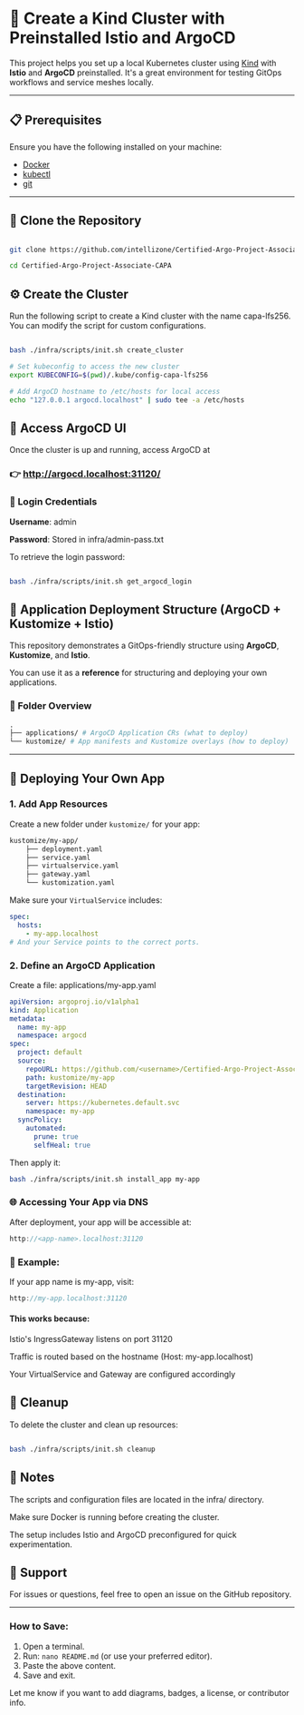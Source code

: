 # 🚀 Create a Kind Cluster with Preinstalled Istio and ArgoCD

This project helps you set up a local Kubernetes cluster using [Kind](https://kind.sigs.k8s.io/) with **Istio** and **ArgoCD** preinstalled. It's a great environment for testing GitOps workflows and service meshes locally.

---

## 📋 Prerequisites

Ensure you have the following installed on your machine:

- [Docker](https://docs.docker.com/engine/install/)
- [kubectl](https://kubernetes.io/docs/tasks/tools/)
- [git](https://git-scm.com/)

---

## 📂 Clone the Repository

```bash

git clone https://github.com/intellizone/Certified-Argo-Project-Associate-CAPA.git

cd Certified-Argo-Project-Associate-CAPA
```

## ⚙️ Create the Cluster

Run the following script to create a Kind cluster with the name capa-lfs256. You can modify the script for custom configurations.

```sh

bash ./infra/scripts/init.sh create_cluster

# Set kubeconfig to access the new cluster
export KUBECONFIG=$(pwd)/.kube/config-capa-lfs256

# Add ArgoCD hostname to /etc/hosts for local access
echo "127.0.0.1	argocd.localhost" | sudo tee -a /etc/hosts

```

## 🔐 Access ArgoCD UI

Once the cluster is up and running, access ArgoCD at 
### 👉 http://argocd.localhost:31120/

### 🎫 Login Credentials

**Username**: admin

**Password**: Stored in infra/admin-pass.txt

To retrieve the login password:

```sh

bash ./infra/scripts/init.sh get_argocd_login

```

## 🧱 Application Deployment Structure (ArgoCD + Kustomize + Istio)

This repository demonstrates a GitOps-friendly structure using **ArgoCD**, **Kustomize**, and **Istio**.

You can use it as a **reference** for structuring and deploying your own applications.

### 📂 Folder Overview
```graphql
.
├── applications/ # ArgoCD Application CRs (what to deploy)
└── kustomize/ # App manifests and Kustomize overlays (how to deploy)
```

---

## 🚀 Deploying Your Own App

### 1. Add App Resources

Create a new folder under `kustomize/` for your app:

```graphql
kustomize/my-app/
    ├── deployment.yaml
    ├── service.yaml
    ├── virtualservice.yaml
    ├── gateway.yaml
    └── kustomization.yaml
```

Make sure your `VirtualService` includes:

```yaml
spec:
  hosts:
    - my-app.localhost
# And your Service points to the correct ports.
```
### 2. Define an ArgoCD Application
Create a file: applications/my-app.yaml

```yaml
apiVersion: argoproj.io/v1alpha1
kind: Application
metadata:
  name: my-app
  namespace: argocd
spec:
  project: default
  source:
    repoURL: https://github.com/<username>/Certified-Argo-Project-Associate-CAPA.git
    path: kustomize/my-app
    targetRevision: HEAD
  destination:
    server: https://kubernetes.default.svc
    namespace: my-app
  syncPolicy:
    automated:
      prune: true
      selfHeal: true
```
Then apply it:

```bash
bash ./infra/scripts/init.sh install_app my-app
```
### 🌐 Accessing Your App via DNS
After deployment, your app will be accessible at:

```cpp
http://<app-name>.localhost:31120
```
### 📌 Example:
If your app name is my-app, visit:

```cpp
http://my-app.localhost:31120
```
#### This works because:

Istio's IngressGateway listens on port 31120

Traffic is routed based on the hostname (Host: my-app.localhost)

Your VirtualService and Gateway are configured accordingly


## 🧹 Cleanup

To delete the cluster and clean up resources:

```sh

bash ./infra/scripts/init.sh cleanup

```

## 📝 Notes

The scripts and configuration files are located in the infra/ directory.

Make sure Docker is running before creating the cluster.

The setup includes Istio and ArgoCD preconfigured for quick experimentation.

## 📧 Support

For issues or questions, feel free to open an issue on the GitHub repository.


---

### How to Save:

1. Open a terminal.
2. Run: `nano README.md` (or use your preferred editor).
3. Paste the above content.
4. Save and exit.

Let me know if you want to add diagrams, badges, a license, or contributor info.